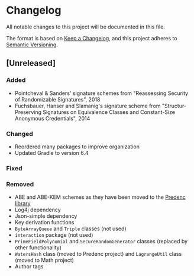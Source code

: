 # Changelog
All notable changes to this project will be documented in this file.

The format is based on [Keep a Changelog](https://keepachangelog.com/en/1.0.0/),
and this project adheres to [Semantic Versioning](https://semver.org/spec/v2.0.0.html).

## [Unreleased]

### Added

- Pointcheval & Sanders' signature schemes from "Reassessing Security of Randomizable Signatures", 2018
- Fuchsbauer, Hanser and Slamanig's signature scheme from "Structur-Preserving Signatures on Equivalence Classes and Constant-Size Anonymous Credentials", 2014

### Changed
- Reordered many packages to improve organization
- Updated Gradle to version 6.4

### Fixed

### Removed
- ABE and ABE-KEM schemes as they have been moved to the [Predenc library](https://github.com/upbcuk/upb.crypto.predenc)
- Log4j dependency
- Json-simple dependency
- Key derivation functions
- `ByteArrayQueue` and `Triple` classes (not used)
- `interaction` package (not used)
- `PrimeFieldPolynomial` and `SecureRandomGenerator` classes (replaced by other functionality)
- `WatersHash` class (moved to Predenc project) and `LagrangeUtil` class (moved to Math project)
- Author tags